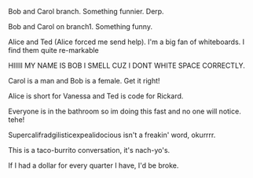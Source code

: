 
Bob and Carol branch. Something funnier. Derp.

Bob and Carol on branch1. Something funny. 

Alice and Ted (Alice forced me send help). I'm a big fan of whiteboards. I find them quite re-markable

HIIIII MY NAME IS BOB I SMELL CUZ I DONT WHITE SPACE CORRECTLY. 

Carol is a man and Bob is a female. Get it right!

Alice is short for Vanessa and Ted is code for Rickard.

Everyone is in the bathroom so im doing this fast and no one will notice. tehe!

Supercalifradgilisticexpealidocious isn't a freakin' word, okurrrr.

This is a taco-burrito conversation, it's nach-yo's.

If I had a dollar for every quarter I have, I'd be broke.
